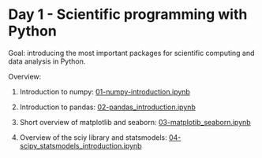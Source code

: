 # Day 1 - Scientific programming with Python

Goal: introducing the most important packages for scientific computing and data analysis in Python.

Overview:

1. Introduction to numpy: [01-numpy-introduction.ipynb](01-numpy-introduction.ipynb)

2. Introduction to pandas: [02-pandas_introduction.ipynb](02-pandas_introduction.ipynb)

3. Short overview of matplotlib and seaborn: [03-matplotib_seaborn.ipynb](03-matplotib_seaborn.ipynb)

4. Overview of the sciy library and statsmodels: [04-scipy_statsmodels_introduction.ipynb](04-scipy_statsmodels_introduction.ipynb)


